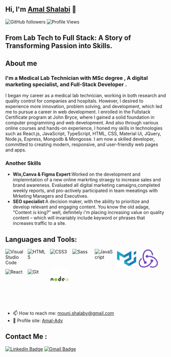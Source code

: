 ## Hi, I'm [Amal Shalabi](https://amalshalabi.github.io/Amal.Sh_CV22/)  👋

![GitHub followers](https://img.shields.io/github/followers/AmalShalabi?style=for-the-badge)
![Profile Views](https://komarev.com/ghpvc/?username=AmalShalabi&style=for-the-badge)
## From Lab Tech to Full Stack: A Story of Transforming Passion into Skills.



## About me 
### I'm a Medical Lab Technician  with MSc degree , A digital marketing specialist, and Full-Stack Developer .
I began my career as a medical lab technician, working in both research and quality control for companies and hospitals. However, I desired to experience more innovation, problem solving, and development, which led me to pursue a career in web development. I enrolled in the Fullstack Certificate program at John Bryce, where I gained a solid foundation in computer programming and web development. And also through various online courses and hands-on experience, I honed my skills in technologies such as React.js, JavaScript, TypeScript, HTML, CSS, Material Ui, JQuery, Node.js, Express, Mongodb & Mongoose. I am now a skilled developer, committed to creating modern, responsive, and user-friendly web pages and apps.

### Another Skills 
- **Wix,Canva & Figma Expert**:Worked on the development and implemntation of a new online markrting straegy to increase sales and brand awareness.
  Evaluated all digital marketing camaigns,completed weekly reports, and pro-actively participated in team meeatings with Mrketing Managers and Executives.
- **SEO specialist**:A decision maker, with the ability to prioritize and develop relevant and engaging content. You know the old adage, “Content is king?” well, definitely i'm  placing increasing value on quality content – which will invariably include keyword or phrases that increases traffic to a site.

## Languages and Tools:

<img align="left" alt="Visual Studio Code" width="60px" src="https://cdn.jsdelivr.net/gh/devicons/devicon/icons/vscode/vscode-original.svg" style="padding-right:10px;" />
<img align="left" alt="HTML5" width="60px" src="https://cdn.jsdelivr.net/gh/devicons/devicon/icons/html5/html5-original.svg" style="padding-right:10px;" />
<img align="left" alt="CSS3" width="60px" src="https://cdn.jsdelivr.net/gh/devicons/devicon/icons/css3/css3-original.svg" style="padding-right:10px;" />
<img align="left" alt="Sass" width="60px" src="https://cdn.jsdelivr.net/gh/devicons/devicon/icons/sass/sass-original.svg" style="padding-right:10px;" />
<img align="left" alt="JavaScript" width="60px" src="https://cdn.jsdelivr.net/gh/devicons/devicon/icons/javascript/javascript-original.svg" style="padding-right:10px;" />
  <img src="https://github.com/devicons/devicon/blob/master/icons/materialui/materialui-original.svg" title="Material UI" alt="Material UI" width="60px" />&nbsp;
  <img src="https://github.com/devicons/devicon/blob/master/icons/redux/redux-original.svg" title="Redux" alt="Redux " width="60px" "/>&nbsp;
  <img src="https://github.com/devicons/devicon/blob/master/icons/nodejs/nodejs-original-wordmark.svg" title="NodeJS" alt="NodeJS" width="60px" />&nbsp;
<img align="left" alt="React" width="60px" src="https://cdn.jsdelivr.net/gh/devicons/devicon/icons/react/react-original.svg" style="padding-right:10px;" />
<img align="left" alt="Git" width="60px" src="https://cdn.jsdelivr.net/gh/devicons/devicon/icons/git/git-original.svg" style="padding-right:10px;" />

<br />
<br /><br />
<br />


- 📫 How to reach me: mouni.shalaby@gmail.com
- 🎯 Profile site: [Amal-Adv](https://www.amal-adv.com/)

## Contact Me :
[![Linkedin Badge](https://img.shields.io/badge/-amalshalabi-blue?style=flat-square&logo=Linkedin&logoColor=white&link=https://www.linkedin.com/in/amal-shalabi-/)](https://www.linkedin.com/in/amal-shalabi-/) 
[![Gmail Badge](https://img.shields.io/badge/-mouni.shalaby@gmail.com-c14438?style=flat-square&logo=Gmail&logoColor=white&link=mailto:minal.vaity95@gmail.com)](mailto:mouni.shalaby@gmail.com)



